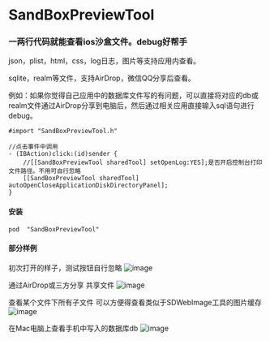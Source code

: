 # SandBoxPreviewTool

### 一两行代码就能查看ios沙盒文件。debug好帮手

json，plist，html，css，log日志，图片等支持应用内查看。

sqlite，realm等文件，支持AirDrop，微信QQ分享后查看。

例如：如果你觉得自己应用中的数据库文件写的有问题，可以直接将对应的db或realm文件通过AirDrop分享到电脑后，然后通过相关应用直接输入sql语句进行debug。

```
#import "SandBoxPreviewTool.h"

//点击事件中调用
- (IBAction)click:(id)sender {
    //[[SandBoxPreviewTool sharedTool] setOpenLog:YES];是否开启控制台打印文件路径。不用可自行忽略
    [[SandBoxPreviewTool sharedTool] autoOpenCloseApplicationDiskDirectoryPanel];
}
```
#### 安装
```
pod  "SandBoxPreviewTool"
```

#### 部分样例

初次打开的样子，测试按钮自行忽略
![image](http://nuomiadai.oss-cn-shanghai.aliyuncs.com/sandbox_dir.jpg)

通过AirDrop或三方分享 共享文件
![image](http://nuomiadai.oss-cn-shanghai.aliyuncs.com/sharedb.jpg)

查看某个文件下所有子文件 可以方便得查看类似于SDWebImage工具的图片缓存
![image](http://nuomiadai.oss-cn-shanghai.aliyuncs.com/fileDir.jpg)

在Mac电脑上查看手机中写入的数据库db
![image](http://nuomiadai.oss-cn-shanghai.aliyuncs.com/localdb.jpg)
